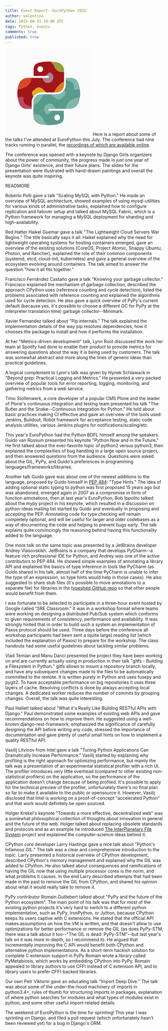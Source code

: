 ```yaml
---
title: Event Report--EuroPython 2015
author: valentina
date: 2015-08-31 19:00 UTC
tags: Python, events
comments: true
published: true
---
```


![EuroPython logo](/images/blog/europython-2015.png) Here is a report about some of the talks I've attended at EuroPython this July. The conference had nine tracks running in parallel, the [recordings of which are available online](https://www.youtube.com/playlist?list=PL8uoeex94UhGGUH0mFb-StlZ1WYGWiJfP).

The conference was opened with a keynote by Django Girls organizers about the power of community, the progress made in just one year of Django Girls' existence, and their future plans. The slides for the presentation were illustrated with hand-drawn paintings and overall the keynote was quite inspiring.

READMORE

Roberto Polli gave a talk "Scaling MySQL with Python." He made an overview of MySQL architecture, showed examples of using mysql-utilities for various kinds of administrative tasks, explained how to configure replication and failover setup and talked about MySQL Fabric, which is a Python framework for managing a MySQL deployment for sharding and high-availability.

Red Hatter Haikel Guemar gave a talk "The Lightweight Cloud Servers War Begins." The title basically says it all: Haikel explained why the need for lightweight operating systems for hosting containers emerged, gave an overview of the existing solutions (CoreOS, Project Atomic, Snappy Ubuntu, Photon, and Rancher), explained the role of their common components (systemd, etcd, cloud-init, kubernetes) and gave a general overview of the ecosystem evolving around containers. The talk aimed to answer the question "how it all fits together."

Francisco Fernández Castaño gave a talk "Knowing your garbage collector." Francisco explained the mechanism of garbage collection, described the approach CPython uses (reference counting and cycle detection), listed the problems associated with reference counting and explained the algorithms used for cycle detection. He also gave a quick overview of PyPy's current default (because yes, it's possible to choose a different GC for PyPy at the interpreter translation time) garbage collector--Minimark.

Xavier Fernandez talked about "Pip internals." The talk explained the implementation details of the way pip resolves dependencies, how it chooses the package to install and how it performs the installation.

At her "Metrics-driven development" talk, Lynn Root discussed the work her team at Spotify had done to enable their product to provide metrics for answering questions about the way it is being used by customers. The talk was somewhat abstract and more along the lines of generic ideas than practical guidelines.

A logical complement to Lynn's talk was given by Hynek Schlawack in "Beyond grep: Practical Logging and Metrics." He presented a very packed overview of popular tools for error reporting, logging, monitoring, and gathering metrics from a web service.

Timo Stollenwerk, a core developer of a popular CMS Plone and the leader of Plone's continuous integration and testing team presented his talk "The Butler and the Snake--Continuous Integration for Python." He told about basic practices making CI effective and gave an overview of the tools used: Jenkins, Buildout, Robot framework for acceptance testing, static code analysis utilities, various Jenkins plugins for notifications/scaling/etc.

This year's EuroPython had the Python BDFL himself among the speakers. Guido van Rossum presented his keynote "Python Now and in the Future." He first talked about the ever-favorite topic of python2 versus python3, then explained the complexities of bug handling in a large open source project, and then answered questions from the audience. Questions were asked about the GIL, PyPy, and Guido's preferences in programming languages/frameworks/libraries.

Another talk Guido gave was about one of the newest additions to the language, proposed by Guido himself in [PEP 484](https://www.python.org/dev/peps/pep-0484): "Type Hints." The idea of adding optional static typing to python was first proposed 15 years ago but was abandoned, emerged again in 2007 as a compromise in form of function annotations, then at last year's EuroPython, Bob Ippolito talked about the mypy project in his keynote, which resulted in a discussion on python-ideas mailing list started by Guido and eventually in proposing and accepting the PEP. Annotating code for type checking will remain completely optional, and will be useful for larger and older codebases as a way of documenting the code and helping to prevent bugs early. The talk explains quite convincingly the reasoning behind having this functionality added to the language.

One more talk on the same topic was presented by a JetBrains developer Andrey Vlasovskikh. JetBrains is a company that develops PyCharm--a feature-rich professional IDE for Python, and Andrey was one of the active contributors to PEP 484. He showed simple examples of annotating a library API and explained the basics of type inference in tools like PyCharm (as Guido shared in his talk, almost half of the time PyCharm is unable to infer the type of an expression, so type hints would help in those cases). He also suggested to share stub files (it's possible to move annotations to a separate file) for libraries in the [typeshed GitHub repo](https://github.com/python/typeshed) so that other people would benefit from them.

I was fortunate to be selected to participate in a three-hour event hosted by Google called "SRE Classroom." It was in a workshop format where teams were working on designing a distributed Pub/Sub system which conforms to given requirements of consistency, performance and availability. It was strongly hinted that in order to build such a system an implementation of Paxos protocol should be used. Three days before the conference all workshop participants had been sent a (quite large) reading list (which included the explanation of Paxos) to prepare for the workshop. The class handouts had some useful guidelines about tackling similar problems.

Vlad Temian and Manu Danci presented the project they have been working on and are currently actually using in production in their talk "gitfs - Building a Filesystem in Python." gitfs allows to mount a repository branch locally, and have any subsequent changes made to the files to be automatically committed to the remote. It is written purely in Python and uses fusepy and pygit2. To have acceptable performance on big repositories it uses three layers of cache. Resolving conflicts is done by always accepting local changes. A dedicated worker reduces the number of commits by grouping changes. Overall, the talk was quite interesting.

Paul Hallett talked about "What it's Really Like Building RESTful APIs with Django." Paul demonstrated some examples of existing web APIs and gave recommendations on how to improve them. He suggested using a well-known django-rest-framework, emphasized the significance of carefully designing the API before writing any code, stressed the importance of documentation and gave plenty of useful small hints on how to implement a quality RESTful API.

Vasilij Litvinov from Intel gave a talk "Tuning Python Applications Can Dramatically Increase Performance." Vasilij started by explaining why profiling is the right approach for optimizing performance, but mainly the talk was a presentation of an experimental statistical profiler with a rich UI. The profiler introduces very little overhead (compared to other existing non-statistical profilers) on the application, so the performance of the application doesn't change because of being profiled. It's possible to apply for the technical preview of the profiler, unfortunately there's no final plan so far to make it available to the public or opensource it. However, Vasilij disclosed that Intel is working on a proof-of-concept "accelerated Python" and that work would definitely be open sourced.

Holger Krekel's keynote "Towards a more effective, decentralized web" was a somewhat philosophical collection of thoughts about innovation in general and the future of the web. Holger talked about replacing obsolete standards and protocols and as an example he introduced [The InterPlanetary File System](http://ipfs.io/) project and explained the computer-science ideas behind it.

CPython core developer Larry Hastings gave a nice talk about "Python's Infamous GIL." The talk was a clear and comprehensive introduction to the topic. Larry presented a historical overview of CPython development, described CPython's memory management and explained why the GIL was added to CPython. He also talked about consequences and ramifications of having the GIL now that using multiple processor cores is the norm, and what problems it causes. In the end Larry described attempts that had been made in the past to remove the GIL from CPython, and shared his opinion about what it would really take to remove it.

PyPy contributor Romain Guillebert talked about "PyPy and the future of the Python ecosystem". The main point of his talk was that for most of the existing python projects it's very hard to switch to a different python implementation, such as PyPy, IronPython, or Jython, because CPython keeps its users captive with C extensions. He stated that the official API makes assumptions on how the VM is written, and that doesn't allow to use optimizations for better performance or remove the GIL (as does PyPy-STM, there was a talk about it too--"The GIL is dead: PyPy-STM"--but last year's talk on it was more in-depth, so I recommend it). He argued that incrementally improving the C API would benefit both CPython and alternative python implementations. As a short-term hackish solution for complete C extension support in PyPy Romain wrote a library called PyMetabiosis, which works by embedding CPython into PyPy. Romain appealed to library authors to use CFFI instead of C extension API, and to library users to prefer CFFI-backed libraries.

Our own Petr Viktorin gave an educating talk "Import Deep Dive." The talk was about some of the under-the-hood machinery of imports in python3.4+, rules of thumb for structuring imports in packages, explanation of where python searches for modules and what types of modules exist in python, and some other useful import-related details.

The weekend of EuroPython is the time for sprinting! This year I was sprinting on Django, and filed a pull request (which unfortunately hasn't been reviewed yet) for a bug in Django's ORM.
